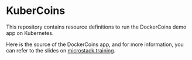 # KuberCoins

This repository contains resource definitions to run the DockerCoins demo app
on Kubernetes.

Here is the  source of the DockerCoins app, and for more information, you can
refer to the slides on [microstack.training].

[microstack.training]: http://container.training/

